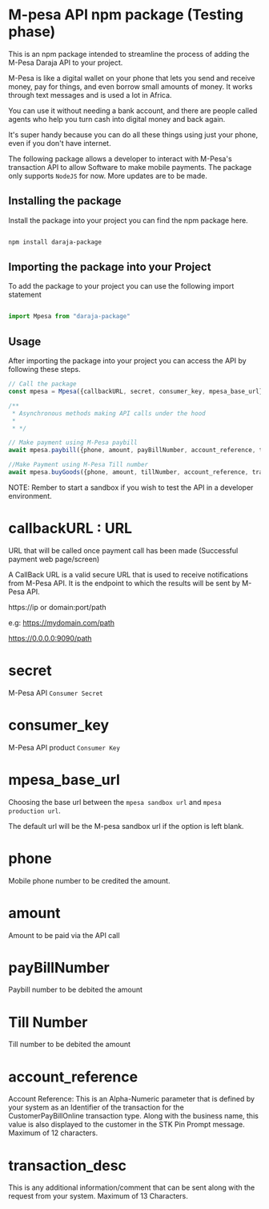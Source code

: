 # M-pesa API npm package (Testing phase)

This is an npm package intended to streamline the process of adding the M-Pesa Daraja API to your project.

M-Pesa is like a digital wallet on your phone that lets you send and receive money, pay for things, and even borrow small amounts of money. It works through text messages and is used a lot in Africa.

You can use it without needing a bank account, and there are people called agents who help you turn cash into digital money and back again.

It's super handy because you can do all these things using just your phone, even if you don't have internet.

The following package allows a developer to interact with M-Pesa's transaction API to allow Software to make mobile payments. The package only supports `NodeJS` for now. More updates are to be made.

## Installing the package

Install the package into your project you can find the npm package here.

```sh

npm install daraja-package


```

## Importing the package into your Project

To add the package to your project you can use the following import statement

```js

import Mpesa from "daraja-package"


```

## Usage

After importing the package into your project you can access the API by following these steps.

```js
// Call the package
const mpesa = Mpesa({callbackURL, secret, consumer_key, mpesa_base_url});

/** 
 * Asynchronous methods making API calls under the hood
 *
 * */

// Make payment using M-Pesa paybill 
await mpesa.paybill({phone, amount, payBillNumber, account_reference, transaction_desc});

//Make Payment using M-Pesa Till number
await mpesa.buyGoods({phone, amount, tillNumber, account_reference, transaction_desc});


```

NOTE: Rember to start a sandbox if you wish to test the API in a developer environment.

# callbackURL  : URL

URL that will be called once payment call has been made (Successful payment web page/screen)

A CallBack URL is a valid secure URL that is used to receive notifications from M-Pesa API. It is the endpoint to which the results will be sent by M-Pesa API.

https://ip or domain:port/path

e.g: https://mydomain.com/path

https://0.0.0.0:9090/path

# secret

M-Pesa API `Consumer Secret`

# consumer_key

M-Pesa API product `Consumer Key`

# mpesa_base_url

Choosing the base url between the `mpesa sandbox url` and `mpesa production url`.

The default url will be the M-pesa sandbox url if the option is left blank.

# phone

Mobile phone number to be credited the amount.

# amount

Amount to be paid via the API call

# payBillNumber

Paybill number to be debited the amount

# Till Number

Till number to be debited the amount

# account_reference

Account Reference: This is an Alpha-Numeric parameter that is defined by your system as an Identifier of the transaction for the CustomerPayBillOnline transaction type. Along with the business name, this value is also displayed to the customer in the STK Pin Prompt message. Maximum of 12 characters.

# transaction_desc

This is any additional information/comment that can be sent along with the request from your system. Maximum of 13 Characters.




